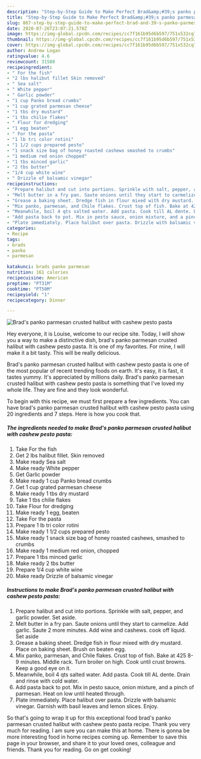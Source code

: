 ```yaml
---
description: "Step-by-Step Guide to Make Perfect Brad&amp;#39;s panko parmesan crusted halibut with cashew pesto pasta"
title: "Step-by-Step Guide to Make Perfect Brad&amp;#39;s panko parmesan crusted halibut with cashew pesto pasta"
slug: 867-step-by-step-guide-to-make-perfect-brad-and-39-s-panko-parmesan-crusted-halibut-with-cashew-pesto-pasta
date: 2020-07-26T23:07:21.578Z
image: https://img-global.cpcdn.com/recipes/cc7f161b95d6b597/751x532cq70/brads-panko-parmesan-crusted-halibut-with-cashew-pesto-pasta-recipe-main-photo.jpg
thumbnail: https://img-global.cpcdn.com/recipes/cc7f161b95d6b597/751x532cq70/brads-panko-parmesan-crusted-halibut-with-cashew-pesto-pasta-recipe-main-photo.jpg
cover: https://img-global.cpcdn.com/recipes/cc7f161b95d6b597/751x532cq70/brads-panko-parmesan-crusted-halibut-with-cashew-pesto-pasta-recipe-main-photo.jpg
author: Andrew Logan
ratingvalue: 4.6
reviewcount: 31580
recipeingredient:
- " For the fish"
- "2 lbs halibut fillet Skin removed"
- " Sea salt"
- " White pepper"
- " Garlic powder"
- "1 cup Panko bread crumbs"
- "1 cup grated parmesan cheese"
- "1 tbs dry mustard"
- "1 tbs chilie flakes"
- " Flour for dredging"
- "1 egg beaten"
- " For the pasta"
- "1 lb tri color rotini"
- "1 1/2 cups prepared pesto"
- "1 snack size bag of honey roasted cashews smashed to crumbs"
- "1 medium red onion chopped"
- "1 tbs minced garlic"
- "2 tbs butter"
- "1/4 cup white wine"
- " Drizzle of balsamic vinegar"
recipeinstructions:
- "Prepare halibut and cut into portions. Sprinkle with salt, pepper, and garlic powder. Set aside."
- "Melt butter in a fry pan. Saute onions until they start to carmelize. Add garlic. Saute 2 more minutes. Add wine and cashews. cook off liquid. Set aside"
- "Grease a baking sheet. Dredge fish in flour mixed with dry mustard. Place on baking sheet. Brush on beaten egg."
- "Mix panko, parmesan, and Chile flakes. Crust top of fish. Bake at 425 8-9 minutes. Middle rack. Turn broiler on high. Cook until crust browns. Keep a good eye on it."
- "Meanwhile, boil 4 qts salted water. Add pasta. Cook till AL dente. Drain and rinse with cold water."
- "Add pasta back to pot. Mix in pesto sauce, onion mixture, and a pinch of parmesan. Heat on low until heated through."
- "Plate immediately. Place halibut over pasta. Drizzle with balsamic vinegar. Garnish with basil leaves and lemon slices. Enjoy."
categories:
- Recipe
tags:
- brads
- panko
- parmesan

katakunci: brads panko parmesan 
nutrition: 161 calories
recipecuisine: American
preptime: "PT31M"
cooktime: "PT50M"
recipeyield: "1"
recipecategory: Dinner

---
```



![Brad&#39;s panko parmesan crusted halibut with cashew pesto pasta](https://img-global.cpcdn.com/recipes/cc7f161b95d6b597/751x532cq70/brads-panko-parmesan-crusted-halibut-with-cashew-pesto-pasta-recipe-main-photo.jpg)

Hey everyone, it is Louise, welcome to our recipe site. Today, I will show you a way to make a distinctive dish, brad&#39;s panko parmesan crusted halibut with cashew pesto pasta. It is one of my favorites. For mine, I will make it a bit tasty. This will be really delicious.

Brad&#39;s panko parmesan crusted halibut with cashew pesto pasta is one of the most popular of recent trending foods on earth. It's easy, it is fast, it tastes yummy. It's appreciated by millions daily. Brad&#39;s panko parmesan crusted halibut with cashew pesto pasta is something that I've loved my whole life. They are fine and they look wonderful.




To begin with this recipe, we must first prepare a few ingredients. You can have brad&#39;s panko parmesan crusted halibut with cashew pesto pasta using 20 ingredients and 7 steps. Here is how you cook that.

<!--inarticleads1-->

##### The ingredients needed to make Brad&#39;s panko parmesan crusted halibut with cashew pesto pasta:

1. Take  For the fish
1. Get 2 lbs halibut fillet. Skin removed
1. Make ready  Sea salt
1. Make ready  White pepper
1. Get  Garlic powder
1. Make ready 1 cup Panko bread crumbs
1. Get 1 cup grated parmesan cheese
1. Make ready 1 tbs dry mustard
1. Take 1 tbs chilie flakes
1. Take  Flour for dredging
1. Make ready 1 egg, beaten
1. Take  For the pasta
1. Prepare 1 lb tri color rotini
1. Make ready 1 1/2 cups prepared pesto
1. Make ready 1 snack size bag of honey roasted cashews, smashed to crumbs
1. Make ready 1 medium red onion, chopped
1. Prepare 1 tbs minced garlic
1. Make ready 2 tbs butter
1. Prepare 1/4 cup white wine
1. Make ready  Drizzle of balsamic vinegar




<!--inarticleads2-->

##### Instructions to make Brad&#39;s panko parmesan crusted halibut with cashew pesto pasta:

1. Prepare halibut and cut into portions. Sprinkle with salt, pepper, and garlic powder. Set aside.
1. Melt butter in a fry pan. Saute onions until they start to carmelize. Add garlic. Saute 2 more minutes. Add wine and cashews. cook off liquid. Set aside
1. Grease a baking sheet. Dredge fish in flour mixed with dry mustard. Place on baking sheet. Brush on beaten egg.
1. Mix panko, parmesan, and Chile flakes. Crust top of fish. Bake at 425 8-9 minutes. Middle rack. Turn broiler on high. Cook until crust browns. Keep a good eye on it.
1. Meanwhile, boil 4 qts salted water. Add pasta. Cook till AL dente. Drain and rinse with cold water.
1. Add pasta back to pot. Mix in pesto sauce, onion mixture, and a pinch of parmesan. Heat on low until heated through.
1. Plate immediately. Place halibut over pasta. Drizzle with balsamic vinegar. Garnish with basil leaves and lemon slices. Enjoy.




So that's going to wrap it up for this exceptional food brad&#39;s panko parmesan crusted halibut with cashew pesto pasta recipe. Thank you very much for reading. I am sure you can make this at home. There is gonna be more interesting food in home recipes coming up. Remember to save this page in your browser, and share it to your loved ones, colleague and friends. Thank you for reading. Go on get cooking!

